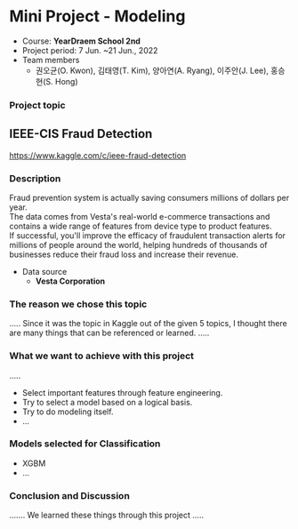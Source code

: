 # Mini Project - Modeling
- Course: **YearDraem School 2nd** 
- Project period: 7 Jun. ~21 Jun., 2022
- Team members
    - 권오균(O. Kwon), 김태영(T. Kim), 양아연(A. Ryang), 이주안(J. Lee), 홍승현(S. Hong)
  
  
### Project topic 
## **IEEE-CIS Fraud Detection**  
https://www.kaggle.com/c/ieee-fraud-detection  

### Description
Fraud prevention system is actually saving consumers millions of dollars per year.  
The data comes from Vesta's real-world e-commerce transactions and contains a wide range of features from device type to product features.  
If successful, you'll improve the efficacy of fraudulent transaction alerts for millions of people around the world, helping hundreds of thousands of businesses reduce their fraud loss and increase their revenue.  

- Data source
    - **Vesta Corporation**  

### **The reason we chose this topic**
..... Since it was the topic in Kaggle out of the given 5 topics, I thought there are many things that can be referenced or learned. ..... 

  
### **What we want to achieve with this project**
.....
- Select important features through feature engineering.
- Try to select a model based on a logical basis.
- Try to do modeling itself.
- ...


### **Models selected for Classification**
- XGBM
- ...


### Conclusion and Discussion
.......
We learned these things through this project .....
